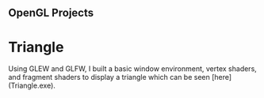 ## OpenGL Projects

# Triangle
Using GLEW and GLFW, I built a basic window environment, vertex shaders, and fragment shaders to display a triangle which can be seen [here] (Triangle.exe).


